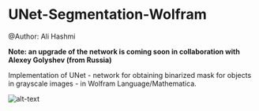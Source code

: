 # UNet-Segmentation-Wolfram

@Author: Ali Hashmi

**Note: an upgrade of the network is coming soon in collaboration with Alexey Golyshev (from Russia)**


Implementation of UNet - network for obtaining binarized mask for objects in grayscale images - in Wolfram Language/Mathematica.

![alt-text](https://github.com/alihashmiii/UNet-SegmentationNet-Wolfram/blob/master/for%20ReadME/seg%20output.png)
